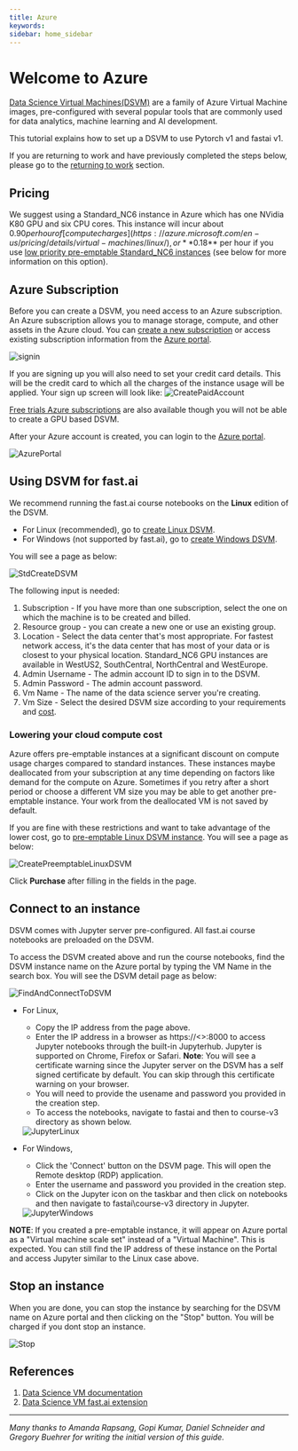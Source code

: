 ```yaml
---
title: Azure
keywords: 
sidebar: home_sidebar
---
```

# Welcome to Azure

[Data Science Virtual Machines(DSVM)](https://azure.microsoft.com/en-us/services/virtual-machines/data-science-virtual-machines/) are a family of Azure Virtual Machine images, pre-configured with several popular tools that are commonly used for data analytics, machine learning and AI development. 

This tutorial explains how to set up a DSVM to use Pytorch v1 and fastai v1.

If you are returning to work and have previously completed the steps below, please go to the [returning to work](http://course-v3.fast.ai/update_azure.html) section.

## Pricing
We suggest using a Standard_NC6 instance in Azure which has one NVidia K80 GPU and six CPU cores. This instance will incur about $0.90 per hour of [compute charges](https://azure.microsoft.com/en-us/pricing/details/virtual-machines/linux/), or **$0.18** per hour if you use [low priority pre-emptable Standard_NC6 instances](https://azure.microsoft.com/en-us/pricing/details/virtual-machine-scale-sets/linux/) (see below for more information on this option).

## Azure Subscription

Before you can create a DSVM, you need access to an Azure subscription. An Azure subscription allows you to manage storage, compute, and other assets in the Azure cloud. You can [create a new subscription](https://azure.microsoft.com/en-us/pricing/purchase-options/pay-as-you-go/) or access existing subscription information from the [Azure portal](https://portal.azure.com/).

<img alt="signin" src="/images/azure/Signin.png" class="screenshot">

If you are signing up you will also need to set your credit card details. This will be the credit card to which all the charges of the instance usage will be applied. Your sign up screen will look like:
<img alt="CreatePaidAccount" src="/images/azure/CreatePaidAccount.png" class="screenshot">

[Free trials Azure subscriptions](https://azure.microsoft.com/free) are also available though you will not be able to create a GPU based DSVM.

After your Azure account is created, you can login to the [Azure portal](https://portal.azure.com/).

<img alt="AzurePortal" src="/images/azure/AzurePortal.png" class="screenshot">

## Using DSVM for fast.ai

We recommend running the fast.ai course notebooks on the **Linux** edition of the DSVM.

* For Linux (recommended), go to [create Linux DSVM](http://aka.ms/dsvm/fastai).
* For Windows (not supported by fast.ai), go to [create Windows DSVM](http://aka.ms/dsvm/fastai/windows).
 
You will see a page as below:

<img alt="StdCreateDSVM" src="/images/azure/StdCreateDSVM.png" class="screenshot">

The following input is needed:

1. Subscription - If you have more than one subscription, select the one on which the machine is to be created and billed.
2. Resource group - you can create a new one or use an existing group.
3. Location - Select the data center that's most appropriate. For fastest network access, it's the data center that has most of your data or is closest to your physical location. Standard_NC6 GPU instances are available in WestUS2, SouthCentral, NorthCentral and WestEurope.
4. Admin Username - The admin account ID to sign in to the DSVM.
5. Admin Password - The admin account password.
6. Vm Name - The name of the data science server you're creating.
7. Vm Size - Select the desired DSVM size according to your requirements and [cost](https://azure.microsoft.com/en-us/pricing/details/virtual-machines/linux/).

### Lowering your cloud compute cost
Azure offers pre-emptable instances at a significant discount on compute usage charges compared to standard instances. These instances maybe deallocated from your subscription at any time depending on factors like demand for the compute on Azure. Sometimes if you retry after a short period or choose a different VM size you may be able to get another pre-emptable instance. Your work from the deallocated VM is not saved by default.  

If you are fine with these restrictions and want to take advantage of the lower cost, go to [pre-emptable Linux DSVM instance](http://aka.ms/dsvm/fastai4cheap). You will see a page as below:

<img alt="CreatePreemptableLinuxDSVM" src="/images/azure/CreatePreemptableLinuxDSVM.png" class="screenshot">

Click **Purchase** after filling in the fields in the page.  

## Connect to an instance

DSVM comes with Jupyter server pre-configured. All fast.ai course notebooks are preloaded on the DSVM.

To access the DSVM created above and run the course notebooks, find the DSVM instance name on the Azure portal by typing the VM Name in the search box. You will see the DSVM detail page as below:

<img alt="FindAndConnectToDSVM" src="/images/azure/FindAndConnectToDSVM.png" class="screenshot">
 
* For Linux,
	* Copy the IP address from the page above.
	* Enter the IP address in a browser as https://<<ip address>>:8000 to access Jupyter notebooks through the built-in Jupyterhub. Jupyter is supported on Chrome, Firefox or Safari. **Note**: You will see a certificate warning since the Jupyter server on the DSVM has a self signed certificate by default. You can skip through this certificate warning on your browser. 
	* You will need to provide the usename and password you provided in the creation step.
	* To access the notebooks, navigate to fastai and then to course-v3 directory as shown below. 

	<img alt="JupyterLinux" src="/images/azure/JupyterLinux.png" class="screenshot">

* For Windows,
	* Click the 'Connect' button on the DSVM page. This will open the Remote desktop (RDP) application. 
	* Enter the username and password you provided in the creation step.
	* Click on the Jupyter icon on the taskbar and then click on notebooks and then navigate to fastai\course-v3 directory in Jupyter.

	<img alt="JupyterWindows" src="/images/azure/JupyterWindows.png" class="screenshot">

**NOTE**: If you created a pre-emptable instance, it will appear on Azure portal as a "Virtual machine scale set" instead of a "Virtual Machine". This is expected. You can still find the IP address of these instance on the Portal and access Jupyter similar to the Linux case above. 

## Stop an instance
When you are done, you can stop the instance by searching for the DSVM name on Azure portal and then clicking on the "Stop" button. You will be charged if you dont stop an instance.

<img alt="Stop" src="/images/azure/Stop.png" class="screenshot">


## References

1. [Data Science VM documentation](http://aka.ms/dsvmdoc)
1. [Data Science VM fast.ai extension](https://github.com/Azure/DataScienceVM/tree/master/Extensions/fastaiv1)

---

*Many thanks to Amanda Rapsang, Gopi Kumar, Daniel Schneider and Gregory Buehrer for writing the initial version of this guide.*
